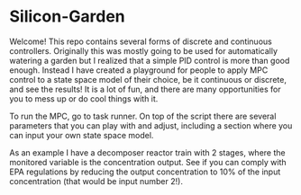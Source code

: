 # Silicon-Garden

Welcome! This repo contains several forms of discrete and continuous controllers. Originally this was mostly going to be used for automatically watering a garden but I realized that a simple PID control is more than good enough. Instead I have created a playground for people to apply MPC control to a state space model of their choice, be it continuous or discrete, and see the results! It is a lot of fun, and there are many opportunities for you to mess up or do cool things with it.

To run the MPC, go to task runner. On top of the script there are several parameters that you can play with and adjust, including a section where you can input your own state space model. 

As an example I have a decomposer reactor train with 2 stages, where the monitored variable is the concentration output. See if you can comply with EPA regulations by reducing the output concentration to 10% of the input concentration (that would be input number 2!).
